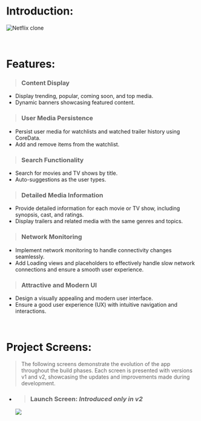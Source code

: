 
# Introduction:
![Netflix clone](https://i.ibb.co/mbqCHW1/Introduction-Heroheader.jpg)

<br>

# Features:
> ### Content Display
  - Display trending, popular, coming soon, and top media.
  - Dynamic banners showcasing featured content.
    
> ### User Media Persistence
  - Persist user media for watchlists and watched trailer history using CoreData.
  - Add and remove items from the watchlist.
    
> ### Search Functionality
  - Search for movies and TV shows by title.
  - Auto-suggestions as the user types.
    
> ### Detailed Media Information
  - Provide detailed information for each movie or TV show, including synopsis, cast, and ratings.
  - Display trailers and related media with the same genres and topics.
    
> ### Network Monitoring
  - Implement network monitoring to handle connectivity changes seamlessly.
  - Add Loading views and placeholders to effectively handle slow network connections and ensure a smooth user experience.
    
> ### Attractive and Modern UI
  - Design a visually appealing and modern user interface.
  - Ensure a good user experience (UX) with intuitive navigation and interactions.

<br>
  
# Project Screens:
> The following screens demonstrate the evolution of the app throughout the build phases. Each screen is presented with versions v1 and v2, showcasing the updates and improvements made during development.

- > ### Launch Screen:   *Introduced only in v2*
  ![](https://i.ibb.co/xHNM5sJ/Project-screen-presentation.png)
  
